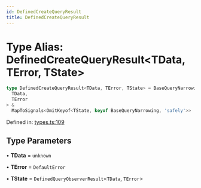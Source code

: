```yaml
---
id: DefinedCreateQueryResult
title: DefinedCreateQueryResult
---
```


<!-- DO NOT EDIT: this page is autogenerated from the type comments -->

# Type Alias: DefinedCreateQueryResult\<TData, TError, TState\>

```ts
type DefinedCreateQueryResult<TData, TError, TState> = BaseQueryNarrowing<
  TData,
  TError
> &
  MapToSignals<OmitKeyof<TState, keyof BaseQueryNarrowing, 'safely'>>
```

Defined in: [types.ts:109](https://github.com/arnoud-dv/query/blob/main/packages/angular-query-experimental/src/types.ts#L109)

## Type Parameters

• **TData** = `unknown`

• **TError** = `DefaultError`

• **TState** = `DefinedQueryObserverResult`\<`TData`, `TError`\>
